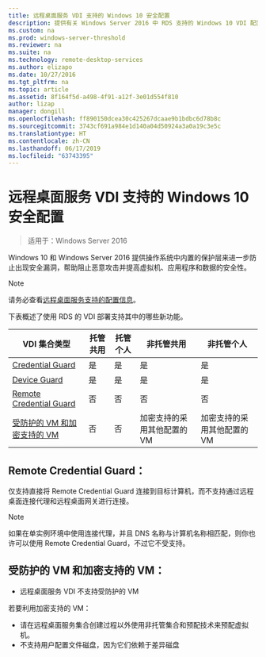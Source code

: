 ```yaml
---
title: 远程桌面服务 VDI 支持的 Windows 10 安全配置
description: 提供有关 Windows Server 2016 中 RDS 支持的 Windows 10 VDI 配置的信息。
ms.custom: na
ms.prod: windows-server-threshold
ms.reviewer: na
ms.suite: na
ms.technology: remote-desktop-services
ms.author: elizapo
ms.date: 10/27/2016
ms.tgt_pltfrm: na
ms.topic: article
ms.assetid: 8f164f5d-a498-4f91-a12f-3e01d554f810
author: lizap
manager: dongill
ms.openlocfilehash: ff890150dcea30c425267dcaae9b1bdbc6d78b8c
ms.sourcegitcommit: 3743cf691a984e1d140a04d50924a3a0a19c3e5c
ms.translationtype: HT
ms.contentlocale: zh-CN
ms.lasthandoff: 06/17/2019
ms.locfileid: "63743395"
---
```

# <a name="supported-windows-10-security-configurations-for-remote-desktop-services-vdi"></a>远程桌面服务 VDI 支持的 Windows 10 安全配置

> 适用于：Windows Server 2016

Windows 10 和 Windows Server 2016 提供操作系统中内置的保护层来进一步防止出现安全漏洞，帮助阻止恶意攻击并提高虚拟机、应用程序和数据的安全性。

> [!NOTE]
> 请务必查看[远程桌面服务支持的配置信息](rds-supported-config.md)。

下表概述了使用 RDS 的 VDI 部署支持其中的哪些新功能。

|  VDI 集合类型               |  托管共用 |  托管个人 |  非托管共用                                     |  非托管个人                                    |
|-------------------------------------|------------------|--------------------|--------------------------------------------------------|--------------------------------------------------------|
| [Credential Guard](https://technet.microsoft.com/itpro/windows/keep-secure/credential-guard)                    | 是              | 是                | 是                                                    | 是                                                    |
| [Device Guard](https://technet.microsoft.com/itpro/windows/keep-secure/device-guard-deployment-guide)                        | 是              | 是                | 是                                                    | 是                                                    |
| [Remote Credential Guard](https://technet.microsoft.com/itpro/windows/keep-secure/remote-credential-guard)             | 否               | 否                 | 否                                                     | 否                                                     |
| [受防护的 VM 和加密支持的 VM](../../security/guarded-fabric-shielded-vm/guarded-fabric-and-shielded-vms.md) | 否               | 否                 | 加密支持的采用其他配置的 VM | 加密支持的采用其他配置的 VM |

## <a name="remote-credential-guard"></a>Remote Credential Guard：

仅支持直接将 Remote Credential Guard 连接到目标计算机，而不支持通过远程桌面连接代理和远程桌面网关进行连接。
> [!NOTE]
> 如果在单实例环境中使用连接代理，并且 DNS 名称与计算机名称相匹配，则你也许可以使用 Remote Credential Guard，不过它不受支持。

## <a name="shielded-vms-and-encryption-supported-vms"></a>受防护的 VM 和加密支持的 VM： 

- 远程桌面服务 VDI 不支持受防护的 VM 

若要利用加密支持的 VM：
- 请在远程桌面服务集合创建过程以外使用非托管集合和预配技术来预配虚拟机。 
- 不支持用户配置文件磁盘，因为它们依赖于差异磁盘 

